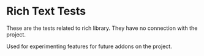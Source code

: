
# Rich Text Tests

These are the tests related to rich library. They have no connection with the project.

Used for experimenting features for future addons on the project.